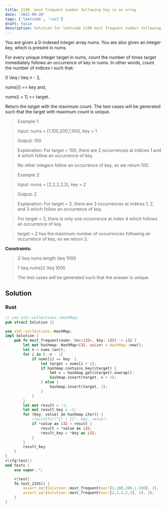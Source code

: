 ```yaml
---
title: 2190. most frequent number following key in an array
date: '2022-09-20'
tags: ['leetcode', 'rust']
draft: false
description: Solution for leetcode 2190 most frequent number following key in an array
---
```



You are given a 0-indexed integer array nums. You are also given an integer key, which is present in nums.



For every unique integer target in nums, count the number of times target immediately follows an occurrence of key in nums. In other words, count the number of indices i such that:



0 <TeX>\leq</TeX> i <TeX>\leq</TeX> n - 2,

nums[i] <TeX>=</TeX><TeX>=</TeX> key and,

nums[i + 1] <TeX>=</TeX><TeX>=</TeX> target.

Return the target with the maximum count. The test cases will be generated such that the target with maximum count is unique.



 



 > Example 1:



 > Input: nums <TeX>=</TeX> [1,100,200,1,100], key <TeX>=</TeX> 1

 > Output: 100

 > Explanation: For target <TeX>=</TeX> 100, there are 2 occurrences at indices 1 and 4 which follow an occurrence of key.

 > No other integers follow an occurrence of key, so we return 100.

 > Example 2:



 > Input: nums <TeX>=</TeX> [2,2,2,2,3], key <TeX>=</TeX> 2

 > Output: 2

 > Explanation: For target <TeX>=</TeX> 2, there are 3 occurrences at indices 1, 2, and 3 which follow an occurrence of key.

 > For target <TeX>=</TeX> 3, there is only one occurrence at index 4 which follows an occurrence of key.

 > target <TeX>=</TeX> 2 has the maximum number of occurrences following an occurrence of key, so we return 2.

 



**Constraints:**



 > 2 <TeX>\leq</TeX> nums.length <TeX>\leq</TeX> 1000

 > 1 <TeX>\leq</TeX> nums[i] <TeX>\leq</TeX> 1000

 > The test cases will be generated such that the answer is unique.


## Solution
### Rust
```rust
// use std::collections::HashMap;
pub struct Solution {}

use std::collections::HashMap;
impl Solution {
    pub fn most_frequent(nums: Vec<i32>, key: i32) -> i32 {
        let mut hashmap: HashMap<i32, usize> = HashMap::new();
        let n = nums.len();
        for i in 0..n - 1{
            if nums[i] == key  {
                let target = nums[i + 1];
                if hashmap.contains_key(&target) {
                    let v = hashmap.get(&target).unwrap();
                    hashmap.insert(target, v + 1);
                } else {
                    hashmap.insert(target, 1);
                }
            }
        }
        let mut result = -1;
        let mut result_key = -1;
        for (key, value) in hashmap.iter() {
            //println!("{} / {}", key, value);
            if *value as i32 > result {
                result = *value as i32;
                result_key = *key as i32;
            }
        }
        result_key
    }
}
#[cfg(test)]
mod tests {
    use super::*;

    #[test]
    fn test_2191() {
        assert_eq!(Solution::most_frequent(vec![1,100,200,1,100], 1), 100);
        assert_eq!(Solution::most_frequent(vec![2,2,2,2,3], 2), 2);
    }
}


```

